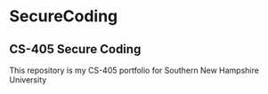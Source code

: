 # SecureCoding
## CS-405 Secure Coding

This repository is my CS-405 portfolio for Southern New Hampshire University

